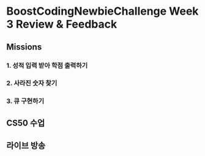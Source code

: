 # BoostCodingNewbieChallenge Week 3 Review & Feedback
## Missions
### 1. 성적 입력 받아 학점 출력하기
### 2. 사라진 숫자 찾기
### 3. 큐 구현하기

## CS50 수업

## 라이브 방송
